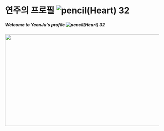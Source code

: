 # 연주의 프로필 ![pencil(Heart) 32](https://github.com/user-attachments/assets/4e094886-f18f-4609-b67c-1ba9695daf71) 
##### Welcome to YeonJu's profile ![pencil(Heart) 32](https://github.com/user-attachments/assets/4e094886-f18f-4609-b67c-1ba9695daf71) 


<a href="https://github.com/devxb/gitanimals">
  <img
    src="https://render.gitanimals.org/farms/yeonju0312"
    width="600"
    height="300"
  />
</a>
